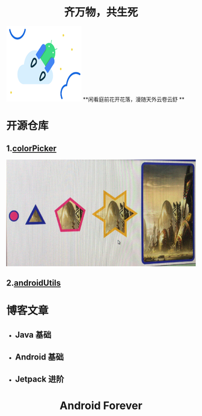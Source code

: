 # <center> 齐万物，共生死</center>

<img src=".\file\hero.svg" width = "200" height = "200"/> **闲看庭前花开花落，漫随天外云卷云舒 ** 

# 开源仓库 

## 1.[colorPicker](https://github.com/zhanpple/colorPicker)



![示例图](https://raw.githubusercontent.com/zhanpple/colorPicker/master/files/ui_pre.jpg "效果示例图")

##  2.[androidUtils](https://github.com/zhanpple/androidUtils)




# 博客文章

- 
  ## Java 基础

- 
  ## Android 基础

- ##  Jetpack 进阶




# <center> Android Forever</center>

